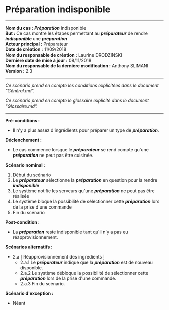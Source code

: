 # Préparation indisponible

------

**Nom du cas :** ***Préparation*** indisponible  
**But :** Ce cas montre les étapes permettant au ***préparateur*** de rendre ***indisponible*** une ***préparation***  
**Acteur principal :** Préparateur  
**Date de création :** 11/09/2018  
**Nom du responsable de création :** Laurine DRODZINSKI  
**Dernière date de mise à jour :** 08/11/2018  
**Nom du responsable de la dernière modification :** Anthony SLIMANI  
**Version :** 2.3  

------

*Ce scénario prend en compte les conditions explicitées dans le document "Général.md".*

*Ce scénario prend en compte le glossaire explicité dans le document "Glossaire.md".*

------

**Pré-conditions :**  

- Il n'y a plus assez d'ingrédients pour préparer un type de ***préparation***.  

**Déclenchement :** 

- Le cas commence lorsque le ***préparateur*** se rend compte qu'une ***préparation*** ne peut pas être cuisinée. 

**Scénario nominal :**  

1. Début du scénario
2. Le ***préparateur*** sélectionne la ***préparation*** en question pour la rendre ***indisponible***
3. Le système notifie les serveurs qu'une ***préparation*** ne peut pas être réalisée
4. Le système bloque la possibilité de sélectionner cette ***préparation*** lors de la prise d'une commande
5. Fin du scénario

**Post-condition :**

- La ***préparation*** reste indisponible tant qu'il n'y a pas eu réapprovisionnement.  

**Scénarios alternatifs :**  

- 2.a [ Réapprovisionnement des ingrédients ]
  - 2.a.1 Le ***préparateur*** indique que la ***préparation*** est de nouveau disponible.
  - 2.a.2 Le système débloque la possibilité de sélectionner cette ***préparation*** lors de la prise d'une commande.
  - 2.a.3 Fin du scénario.

**Scénario d'exception :**  

- Néant


